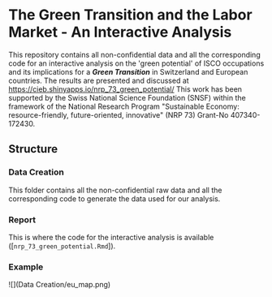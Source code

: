 # The Green Transition and the Labor Market - An Interactive Analysis

This repository contains all non-confidential data and all the corresponding code for an interactive analysis on the 'green potential' of ISCO occupations and its implications for a ***Green Transition*** in Switzerland and European countries.
The results are presented and discussed at https://cieb.shinyapps.io/nrp_73_green_potential/
This work has been supported by the Swiss National Science Foundation (SNSF) within the framework of the National Research Program "Sustainable Economy: resource-friendly, future-oriented, innovative" (NRP 73) Grant-No 407340-172430.

## Structure

### Data Creation
This folder contains all the non-confidential raw data and all the corresponding code to generate the data used for our analysis. 

### Report
This is where the code for the interactive analysis is available ([`nrp_73_green_potential.Rmd`]). 

### Example
![](Data Creation/eu_map.png)<!-- -->

